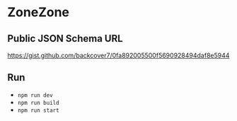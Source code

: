 # ZoneZone

## Public JSON Schema URL
https://gist.github.com/backcover7/0fa892005500f5690928494daf8e5944

## Run
- `npm run dev`
- `npm run build`
- `npm run start`